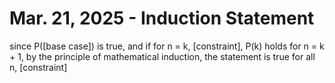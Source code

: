 # Mar. 21, 2025 - Induction Statement

since P([base case]) is true, and if for n = k, [constraint], P(k) holds for n = k + 1, by the principle of mathematical induction,
the statement is true for all n, [constraint]  
